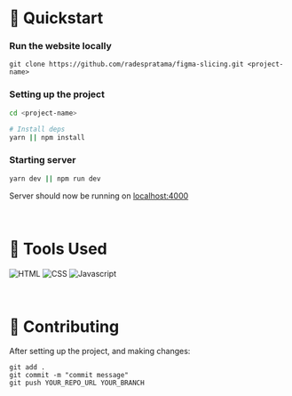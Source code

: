 # 🚀 Quickstart

### Run the website locally

```
git clone https://github.com/radespratama/figma-slicing.git <project-name>
```

### Setting up the project

```bash
cd <project-name>

# Install deps
yarn || npm install
```

### Starting server

```bash
yarn dev || npm run dev
```

Server should now be running on [localhost:4000](https://localhost:4000)

<br/>

# 🔧 Tools Used

![HTML](https://img.shields.io/badge/Html-1F2937?style=for-the-badge&logo=html5&logoColor=white)
![CSS](https://img.shields.io/badge/CSS-352DAC?style=for-the-badge&logo=CSS3&logoColor=white)
![Javascript](https://img.shields.io/badge/Javascript-F7DF1E?style=for-the-badge&logo=Javascript&logoColor=black)

<br/>

# 🤞 Contributing

After setting up the project, and making changes:

```git
git add .
git commit -m "commit message"
git push YOUR_REPO_URL YOUR_BRANCH
```
